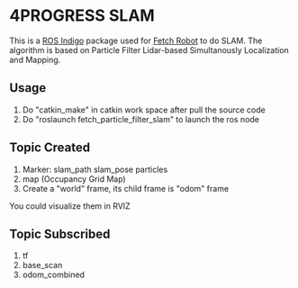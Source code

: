 # 4PROGRESS SLAM
This is a [ROS Indigo](http://www.ros.org/) package used for [Fetch Robot](http://fetchrobotics.com/platforms-research-development/) to do SLAM. The algorithm is based on Particle Filter Lidar-based Simultanously Localization and Mapping.
## Usage
1. Do "catkin_make" in catkin work space after pull the source code
2. Do "roslaunch fetch_particle_filter_slam" to launch the ros node
## Topic Created
1. Marker: slam_path
           slam_pose
           particles
2. map (Occupancy Grid Map)
3. Create a "world" frame, its child frame is "odom" frame

You could visualize them in RVIZ  
## Topic Subscribed
1. tf
2. base_scan
3. odom_combined
